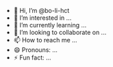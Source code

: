 - 👋 Hi, I’m @bo-li-hct
- 👀 I’m interested in ...
- 🌱 I’m currently learning ...
- 💞️ I’m looking to collaborate on ...
- 📫 How to reach me ...
- 😄 Pronouns: ...
- ⚡ Fun fact: ...

<!---
bo-li-hct/bo-li-hct is a ✨ special ✨ repository because its `README.md` (this file) appears on your GitHub profile.
You can click the Preview link to take a look at your changes.
--->
